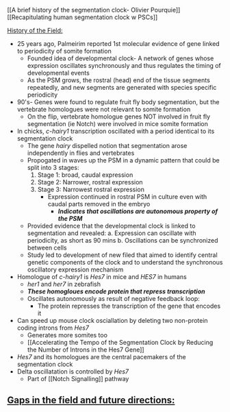 [[A brief history of the segmentation clock- Olivier Pourquie]]
[[Recapitulating human segmentation clock w PSCs]]

<u>History of the Field:</u>
- 25 years ago, Palmeirim reported 1st molecular evidence of gene linked to periodicity of somite formation
	- Founded idea of developmental clock- A network of genes whose expression oscillates synchronously and thus regulates the timing of developmental events
	- As the PSM grows, the rostral (head) end of the tissue segments repeatedly, and new segments are generated with species specific periodicity
- 90's- Genes were found to regulate fruit fly body segmentation, but the vertebrate homologues were not relevant to somite formation
	- On the flip, vertebrate homologue genes NOT involved in fruit fly segmentation (ie Notch) were involved in mice somite formation
- In chicks, *c-hairy1* transcription oscillated with a period identical to its segmentation clock
	- The gene *hairy* dispelled notion that segmentation arose independently in flies and vertebrates
	- Propogated in waves up the PSM in a dynamic pattern that could be split into 3 stages:
		1. Stage 1: broad, caudal expression
		2. Stage 2: Narrower, rostral expression
		3. Stage 3: Narrowest rostral expression
			- Expression continued in rostral PSM in culture even with caudal parts removed in the embryo
				- ***Indicates that oscillations are autonomous property of the PSM***
	- Provided evidence that the developmental clock is linked to segmentation and revealed:
		a. Expression can oscillate with  periodicity, as short as 90 mins
		b. Oscillations can be synchronized between cells
	- Study led to development of new filed that aimed to identify central genetic components of the clock and to understand the synchronous oscillatory expression mechanism
- Homologue of *c-hairy1* is *Hes7* in mice and *HES7* in humans
	- *her1* and *her7* in zebrafish
	- ***These homogloues encode protein that repress transcription***
	- Oscillates autonomously as result of negative feedback loop:
		- The protein represses the transcription of the gene that encodes it
- Can speed up mouse clock osciallation by deleting two non-protein coding introns from *Hes7*
	- Generates more somites too
	- [[Accelerating the Tempo of the Segmentation Clock by Reducing the Number of Introns in the Hes7 Gene]]
- *Hes7* and its homologues are the central pacemakers of the segmentation clock
- Delta oscillatation is controlled by *Hes7*
	- Part of [[Notch Signalling]] pathway 

<u>Gaps in the field and future directions:</u>
- 
